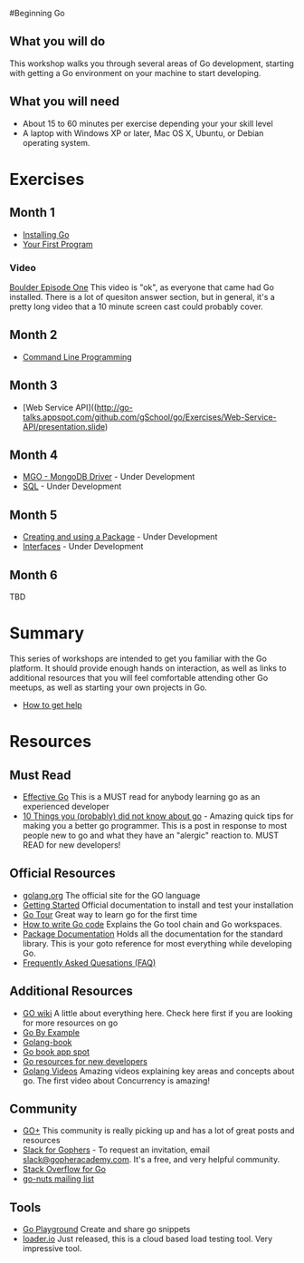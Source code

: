 #Beginning Go

## What you will do

This workshop walks you through several areas of Go development, starting with getting a Go environment on your machine to start developing.

## What you will need

* About 15 to 60 minutes per exercise depending your your skill level
* A laptop with Windows XP or later, Mac OS X, Ubuntu, or Debian operating system.

# Exercises

## Month 1
* [Installing Go](https://github.com/gSchool/go/tree/master/Exercises/Installing-Go/readme.md)
* [Your First Program](http://go-talks.appspot.com/github.com/gSchool/go/Exercises/Your-First-Program/hello.slide)

### Video
[Boulder Episode One](https://www.youtube.com/watch?v=cVJWRc31vbo) This video is "ok", as everyone that came had Go installed.  There is a lot of quesiton answer section, but in general, it's a pretty long video that a 10 minute screen cast could probably cover.

## Month 2
* [Command Line Programming](http://go-talks.appspot.com/github.com/gSchool/go/Exercises/Command-Line-Programming/presentation.slide)

## Month 3
* [Web Service API]((http://go-talks.appspot.com/github.com/gSchool/go/Exercises/Web-Service-API/presentation.slide)

## Month 4
* [MGO - MongoDB Driver]() - Under Development
* [SQL]() - Under Development

## Month 5
* [Creating and using a Package]() - Under Development
* [Interfaces]() - Under Development

## Month 6
TBD

# Summary

This series of workshops are intended to get you familiar with the Go platform.  It should provide enough hands on interaction,
as well as links to additional resources that you will feel comfortable attending other Go meetups, as well as
starting your own projects in Go.

* [How to get help](https://github.com/gSchool/go/blob/master/Exercises/How-to-get-help/readme.md)

# Resources

## Must Read
* [Effective Go](http://golang.org/doc/effective_go.html) This is a MUST read for anybody learning go as an experienced developer
* [10 Things you (probably) did not know about go](http://goo.gl/L5lDv) - Amazing quick tips for making you a better go programmer.  This is a post in response to most people new to go and what they have an "alergic" reaction to.  MUST READ for new developers!

## Official Resources
* [golang.org](http://golang.org/) The official site for the GO language
* [Getting Started](http://golang.org/doc/install) Official documentation to install and test your installation
* [Go Tour](http://tour.golang.org/#1) Great way to learn go for the first time
* [How to write Go code](http://golang.org/doc/code.html) Explains the Go tool chain and Go workspaces.
* [Package Documentation](http://golang.org/pkg/) Holds all the documentation for the standard library.  This is your goto reference for most everything while developing Go.
* [Frequently Asked Quesations (FAQ)](http://golang.org/doc/faq)

## Additional Resources
* [GO wiki](https://code.google.com/p/go-wiki/) A little about everything here.  Check here first if you are looking for more resources on go
* [Go By Example](https://gobyexample.com/)
* [Golang-book](http://www.golang-book.com/)
* [Go book app spot](http://go-book.appspot.com/)
* [Go resources for new developers](http://dave.cheney.net/resources-for-new-go-programmers)
* [Golang Videos](http://blog.golang.org/2012/07/go-videos-from-google-io-2012.html) Amazing videos explaining key areas and concepts about go. The first video about Concurrency is amazing!

## Community
* [GO+](https://plus.google.com/communities/114112804251407510571) This community is really picking up and has a lot of great posts and resources
* [Slack for Gophers](https://gophers.slack.com) - To request an invitation, email [slack@gopheracademy.com](mailto:slack@gopheracademy.com). It's a free, and very helpful community.
* [Stack Overflow for Go](http://stackoverflow.com/questions/tagged/go)
* [go-nuts mailing list](https://groups.google.com/forum/#!forum/golang-nuts)

## Tools
* [Go Playground](http://play.golang.org/) Create and share go snippets
* [loader.io](http://loader.io/) Just released, this is a cloud based load testing tool.  Very impressive tool.

